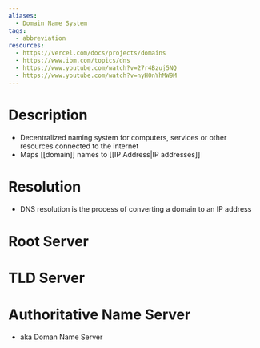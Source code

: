 ```yaml
---
aliases:
  - Domain Name System
tags:
  - abbreviation
resources:
  - https://vercel.com/docs/projects/domains
  - https://www.ibm.com/topics/dns
  - https://www.youtube.com/watch?v=27r4Bzuj5NQ
  - https://www.youtube.com/watch?v=nyH0nYhMW9M
---
```

# Description
- Decentralized naming system for computers, services or other resources connected to the internet
- Maps [[domain]] names to [[IP Address|IP addresses]]
# Resolution
- DNS resolution is the process of converting a domain to an IP address

# Root Server
# TLD Server
# Authoritative Name Server
- aka Doman Name Server